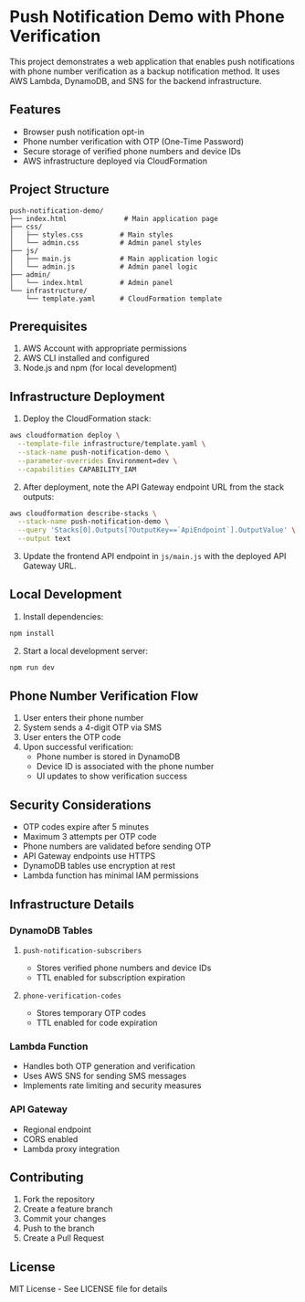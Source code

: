 # Push Notification Demo with Phone Verification

This project demonstrates a web application that enables push notifications with phone number verification as a backup notification method. It uses AWS Lambda, DynamoDB, and SNS for the backend infrastructure.

## Features

- Browser push notification opt-in
- Phone number verification with OTP (One-Time Password)
- Secure storage of verified phone numbers and device IDs
- AWS infrastructure deployed via CloudFormation

## Project Structure

```
push-notification-demo/
├── index.html              # Main application page
├── css/
│   ├── styles.css         # Main styles
│   └── admin.css          # Admin panel styles
├── js/
│   ├── main.js            # Main application logic
│   └── admin.js           # Admin panel logic
├── admin/
│   └── index.html         # Admin panel
└── infrastructure/
    └── template.yaml      # CloudFormation template
```

## Prerequisites

1. AWS Account with appropriate permissions
2. AWS CLI installed and configured
3. Node.js and npm (for local development)

## Infrastructure Deployment

1. Deploy the CloudFormation stack:

```bash
aws cloudformation deploy \
  --template-file infrastructure/template.yaml \
  --stack-name push-notification-demo \
  --parameter-overrides Environment=dev \
  --capabilities CAPABILITY_IAM
```

2. After deployment, note the API Gateway endpoint URL from the stack outputs:

```bash
aws cloudformation describe-stacks \
  --stack-name push-notification-demo \
  --query 'Stacks[0].Outputs[?OutputKey==`ApiEndpoint`].OutputValue' \
  --output text
```

3. Update the frontend API endpoint in `js/main.js` with the deployed API Gateway URL.

## Local Development

1. Install dependencies:
```bash
npm install
```

2. Start a local development server:
```bash
npm run dev
```

## Phone Number Verification Flow

1. User enters their phone number
2. System sends a 4-digit OTP via SMS
3. User enters the OTP code
4. Upon successful verification:
   - Phone number is stored in DynamoDB
   - Device ID is associated with the phone number
   - UI updates to show verification success

## Security Considerations

- OTP codes expire after 5 minutes
- Maximum 3 attempts per OTP code
- Phone numbers are validated before sending OTP
- API Gateway endpoints use HTTPS
- DynamoDB tables use encryption at rest
- Lambda function has minimal IAM permissions

## Infrastructure Details

### DynamoDB Tables

1. `push-notification-subscribers`
   - Stores verified phone numbers and device IDs
   - TTL enabled for subscription expiration

2. `phone-verification-codes`
   - Stores temporary OTP codes
   - TTL enabled for code expiration

### Lambda Function

- Handles both OTP generation and verification
- Uses AWS SNS for sending SMS messages
- Implements rate limiting and security measures

### API Gateway

- Regional endpoint
- CORS enabled
- Lambda proxy integration

## Contributing

1. Fork the repository
2. Create a feature branch
3. Commit your changes
4. Push to the branch
5. Create a Pull Request

## License

MIT License - See LICENSE file for details
